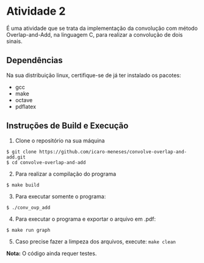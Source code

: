 # Atividade 2

É uma atividade que se trata da implementação da convolução com método Overlap-and-Add, na linguagem C, para realizar a 
convolução de dois sinais.

## Dependências

Na sua distribuição linux, certifique-se de já ter instalado os pacotes:

- gcc
- make
- octave
- pdflatex

## Instruções de Build e Execução

1. Clone o repositório na sua máquina

```
$ git clone https://github.com/icaro-meneses/convolve-overlap-and-add.git
$ cd convolve-overlap-and-add
```

2. Para realizar a compilação do programa

```
$ make build
```

3. Para executar somente o programa:

```
$ ./conv_ovp_add
```

4. Para executar o programa e exportar o arquivo em .pdf:

```
$ make run graph
```

5. Caso precise fazer a limpeza dos arquivos, execute: `make clean`

**Nota:** O código ainda requer testes.


